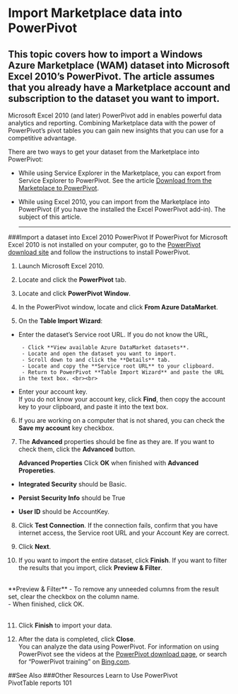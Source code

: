    
<properties 
   pageTitle="Import Marketplace data into PowerPivot" 
   description="How to import Marketplace data into PowerPivot" 
   services="cloud-services" 
   documentationCenter="" 
   authors="kevinscharpenberg" 
   manager="manager-alias" 
   editor=""/>

<tags
   ms.service="marketplace"
   ms.devlang="na"
   ms.topic="article"
   ms.tgt_pltfrm="na"
   ms.workload="data-services" 
   ms.date="02/16/2015"
   ms.author="kevsch"/>
 
#   Import Marketplace data into PowerPivot 
 This topic covers how to import a Windows Azure Marketplace (WAM) dataset into Microsoft Excel 2010’s PowerPivot. The article assumes that you already have a Marketplace account and subscription to the dataset you want to import.
 -----------

Microsoft Excel 2010 (and later) PowerPivot add in enables powerful data analytics and reporting. Combining Marketplace data with the power of PowerPivot’s pivot tables you can gain new insights that you can use for a competitive advantage.

There are two ways to get your dataset from the Marketplace into PowerPivot:

- While using Service Explorer in the Marketplace, you can export from Service Explorer to PowerPivot. See the article [Download from the Marketplace to PowerPivot](marketplace-data-market-download-from-the-marketplace-to-powerpivot.md).

- While using Excel 2010, you can import from the Marketplace into PowerPivot (if you have the installed the Excel PowerPivot add-in). The subject of this article.

  -----------
 
###Import a dataset into Excel 2010 PowerPivot
If PowerPivot for Microsoft Excel 2010 is not installed on your computer, go to the [PowerPivot download site](http://www.microsoft.com/en-us/server-cloud/solutions/business-intelligence/default.aspx) and follow the instructions to install PowerPivot.

1. Launch Microsoft Excel 2010.

2. Locate and click the **PowerPivot** tab.

3. Locate and click **PowerPivot Window**.

4. In the PowerPivot window, locate and click **From Azure DataMarket**.

5. On the **Table Import Wizard**: <br>
 - Enter the dataset’s Service root URL. If you do not know the URL, 

		- Click **View available Azure DataMarket datasets**.
		- Locate and open the dataset you want to import. 
		- Scroll down to and click the **Details** tab.		
		- Locate and copy the **Service root URL** to your clipboard.
		- Return to PowerPivot **Table Import Wizard** and paste the URL in the text box. <br><br>

 - Enter your account key. <br>
	If you do not know your account key, click **Find**, then copy the account key to your clipboard, and paste it into the text box. 

6. If you are working on a computer that is not shared, you can check the **Save my account** key checkbox.

7. The **Advanced** properties should be fine as they are. If you want to check them, click the **Advanced** button. 

	**Advanced Properties** Click **OK** when finished with **Advanced Propereties**.

 - **Integrated Security** should be Basic.

 - **Persist Security Info** should be True

 - **User ID** should be AccountKey.

8. Click **Test Connection**. If the connection fails, confirm that you have internet access, the Service root URL and your Account Key are correct.

9. Click **Next**.

10. If you want to import the entire dataset, click **Finish**. If you want to filter the results that you import, click **Preview & Filter**. <br>
<br>
**Preview & Filter**
	- To remove any unneeded columns from the result set, clear the checkbox on the column name. <br>
 - When finished, click OK.<br><br>

11. Click **Finish** to import your data. 

12. After the data is completed, click **Close**. <br> 
You can analyze the data using PowerPivot. For information on using PowerPivot see the videos at the [PowerPivot download page](http://www.microsoft.com/en-us/server-cloud/solutions/business-intelligence/default.aspx), or search for “PowerPivot training” on [Bing.com](http://www.bing.com).


##See Also
###Other Resources
Learn to Use PowerPivot <br>
PivotTable reports 101
